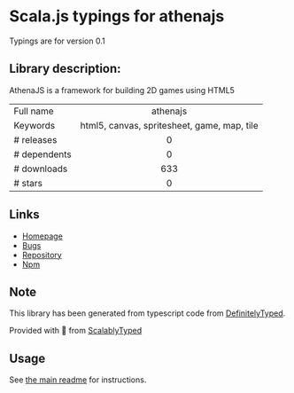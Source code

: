 
# Scala.js typings for athenajs

Typings are for version 0.1

## Library description:
AthenaJS is a framework for building 2D games using HTML5

|                    |                 |
| ------------------ | :-------------: |
| Full name          | athenajs |
| Keywords           | html5, canvas, spritesheet, game, map, tile |
| # releases         | 0 |
| # dependents       | 0 |
| # downloads        | 633 |
| # stars            | 0 |

## Links
- [Homepage](https://github.com/AthenaJS/athenajs#readme)
- [Bugs](https://github.com/AthenaJS/athenajs/issues)
- [Repository](https://github.com/AthenaJS/athenajs)
- [Npm](https://www.npmjs.com/package/athenajs)
    


## Note
This library has been generated from typescript code from [DefinitelyTyped](https://definitelytyped.org).

Provided with :purple_heart: from [ScalablyTyped](https://github.com/oyvindberg/ScalablyTyped)

## Usage
See [the main readme](../../readme.md) for instructions.


